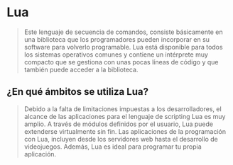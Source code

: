 # Lua 
>  Este lenguaje de secuencia de comandos, consiste básicamente en una biblioteca que los programadores pueden incorporar en su software para volverlo programable. Lua está disponible para todos los sistemas operativos comunes y contiene un intérprete muy compacto que se gestiona con unas pocas líneas de código y que también puede acceder a la biblioteca.
## ¿En qué ámbitos se utiliza Lua?
> Debido a la falta de limitaciones impuestas a los desarrolladores, el alcance de las aplicaciones para el lenguaje de scripting Lua es muy amplio. A través de módulos definidos por el usuario, Lua puede extenderse virtualmente sin fin. Las aplicaciones de la programación con Lua, incluyen desde los servidores web hasta el desarrollo de videojuegos. Además, Lua es ideal para programar tu propia aplicación.
